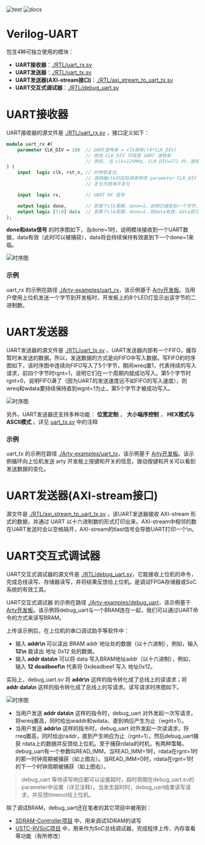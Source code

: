 ![test](https://img.shields.io/badge/test-passing-green.svg)
![docs](https://img.shields.io/badge/docs-passing-green.svg)

Verilog-UART
===========================
包含4种可独立使用的模块：

* **UART接收器**：[./RTL/uart_rx.sv](https://github.com/WangXuan95/Verilog-UART/blob/master/RTL/uart_rx.sv)
* **UART发送器**：[./RTL/uart_tx.sv](https://github.com/WangXuan95/Verilog-UART/blob/master/RTL/uart_tx.sv)
* **UART发送器(AXI-stream接口)**：[./RTL/axi_stream_to_uart_tx.sv](https://github.com/WangXuan95/Verilog-UART/blob/master/RTL/axi_stream_to_uart_tx.sv)
* **UART交互式调试器**：[./RTL/debug_uart.sv](https://github.com/WangXuan95/Verilog-UART/blob/master/RTL/debug_uart.sv)

# UART接收器

UART接收器的源文件是 [./RTL/uart_rx.sv](https://github.com/WangXuan95/Verilog-UART/blob/master/RTL/uart_rx.sv) ，接口定义如下：

```SystemVerilog
module uart_rx #(
    parameter CLK_DIV = 108  // UART波特率 = clk频率/(4*CLK_DIV)
                             // 修改 CLK_DIV 可改变 UART 波特率
                             // 例如, 当 clk=125MHz, CLK_DIV=271 时，波特率 =125MHz/(4*271)=115200
) (
    input  logic clk, rst_n, // 时钟和复位，
                             // 请根据clk的实际频率修改 parameter CLK_DIV 以适应实际的波特率
                             // 复位为低电平复位

    input  logic rx,         // UART RX 信号

    output logic done,       // 若某个clk周期，done=1，说明已接收到一个字节，
    output logic [7:0] data  // 若某个clk周期，done=1，则data有效，data即为接收到的字节
);
```

**done和data信号** 的时序图如下，当done=1时，说明模块接收到一个UART数据，data有效（此时可以被捕获），data将会持续保持有效直到下一个done=1来临。

![时序图](https://github.com/WangXuan95/Verilog-UART/blob/master/images/uart_rx.png)

### 示例

uart_rx 的示例在路径 [./Arty-examples/uart_rx](https://github.com/WangXuan95/Verilog-UART/blob/master/Arty-examples/uart_rx)，该示例基于 [Arty开发板](http://www.digilent.com.cn/products/product-arty-board-artix-7-fpga-development-board-for-makers-and-hobbyists.html)。当用户使用上位机发送一个字节到开发板时，开发板上的8个LED灯显示出该字节的二进制数。

# UART发送器

UART发送器的源文件是 [./RTL/uart_tx.sv](https://github.com/WangXuan95/Verilog-UART/blob/master/RTL/uart_tx.sv) 。UART发送器内部有一个FIFO，缓存暂时未发送的数据。所以，发送数据的方式是向FIFO中写入数据。写FIFO的时序图如下，该时序图中连续向FIFO写入了5个字节，期间wreq置1，代表持续的写入请求，前四个字节时rgnt=1，说明它们在一个周期内就成功写入。第5个字节时rgnt=0，说明FIFO满了（因为UART的发送速度远不如FIFO的写入速度），则wreq和wdata要持续保持直到wgnt=1为止，第5个字节才被成功写入。

![时序图](https://github.com/WangXuan95/Verilog-UART/blob/master/images/uart_tx.png)

另外，UART发送器还支持多种功能： **位宽定制** ， **大小端序控制** ， **HEX模式与ASCII模式** 。详见 [uart_tx.sv](https://github.com/WangXuan95/Verilog-UART/blob/master/RTL/uart_tx.sv) 中的注释

### 示例

uart_tx 的示例在路径 [./Arty-examples/uart_tx](https://github.com/WangXuan95/Verilog-UART/blob/master/Arty-examples/uart_tx)，该示例基于 [Arty开发板](http://www.digilent.com.cn/products/product-arty-board-artix-7-fpga-development-board-for-makers-and-hobbyists.html)。该示例循环向上位机发送 arty 开发板上按键和开关的信息，拨动按键和开关可以看到发送数据的变化。

# UART发送器(AXI-stream接口)

源文件是 [./RTL/axi_stream_to_uart_tx.sv](https://github.com/WangXuan95/Verilog-UART/blob/master/RTL/axi_stream_to_uart_tx.sv) ，该UART发送器接收 AXI-stream 形式的数据，并通过 UART 以十六进制数的形式打印出来。AXI-stream中相邻的数在UART发送时会以空格隔开，AXI-stream的tlast信号会导致UART打印一个\\n。


# UART交互式调试器

UART交互式调试器的源文件是 [./RTL/debug_uart.sv](https://github.com/WangXuan95/Verilog-UART/blob/master/RTL/debug_uart.sv)，它能接收上位机的命令，完成总线读写、存储器读写，并将结果反馈给上位机。是调试FPGA存储器或SoC系统的有效工具。

UART交互式调试器 的示例在路径 [./Arty-examples/debug_uart](https://github.com/WangXuan95/Verilog-UART/blob/master/Arty-examples/debug_uart)，该示例基于 [Arty开发板](http://www.digilent.com.cn/products/product-arty-board-artix-7-fpga-development-board-for-makers-and-hobbyists.html)。该示例将debug_uart与一个BRAM连在一起，我们可以通过UART命令的方式来读写BRAM。

上传该示例后，在上位机的串口调试助手等软件中：

* 输入 **addr\n** 可以读出 BRAM addr 地址处的数据（以十六进制），例如，输入 **12\n** 能读出 地址 0x12 处的数据。
* 输入 **addr data\n** 可以将 data 写入BRAM地址addr（以十六进制），例如，输入 **12 deadbeef\n** 代表将 0xdeadbeef 写入 地址0x12。

实际上，debug_uart.sv 将 **addr\n** 这样的指令转化成了总线上的读请求；将 **addr data\n** 这样的指令转化成了总线上的写请求。读写请求时序图如下。

![时序图](https://github.com/WangXuan95/Verilog-UART/blob/master/images/debug_uart.png)

* 当用户发送 **addr data\n** 这样的指令时，debug_uart 对外发起一次写请求，将wreq置高，同时给出waddr和wdata，直到响应产生为止（wgnt=1）。
* 当用户发送 **addr\n** 这样的指令时，debug_uart 对外发起一次读请求，将rreq置高，同时给出raddr，直到产生响应为止（rgnt=1）。然后debug_uart捕获 rdata上的数据并反馈给上位机。至于捕获rdata的时机，有两种策略，debug_uart有一个参数叫READ_IMM，当READ_IMM=1时，rdata在rgnt=1时的那一时钟周期被捕获（如上图左）。当READ_IMM=0时，rdata在rgnt=1时的下一个时钟周期被捕获（如上图右）。

> debug_uart 等待读写响应都可以设置超时，超时周期在debug_uart.sv的parameter中设置（详见注释）。当发生超时时，debug_uart结束读写请求，并反馈timeout给上位机。

除了调试BRAM，debug_uart还在笔者的其它项目中被用到：

* [SDRAM-Controller项目](https://github.com/WangXuan95/SDRAM-Controller) 中，用来调试SDRAM的读写
* [USTC-RVSoC项目](https://github.com/WangXuan95/USTC-RVSoC) 中，用来作为SoC总线调试器，完成程序上传、内存查看等功能（有所修改）
